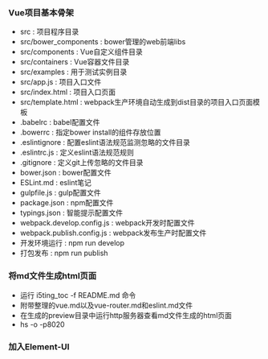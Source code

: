 ### Vue项目基本骨架
+ src : 项目程序目录
+ src/bower_components : bower管理的web前端libs
+ src/components : Vue自定义组件目录
+ src/containers : Vue容器文件目录
+ src/examples : 用于测试实例目录
+ src/app.js : 项目入口文件
+ src/index.html : 项目入口页面
+ src/template.html : webpack生产环境自动生成到dist目录的项目入口页面模板
+ .babelrc : babel配置文件
+ .bowerrc : 指定bower install的组件存放位置
+ .eslintignore : 配置eslint语法规范监测忽略的文件目录
+ .eslintrc.js : 定义eslint语法规范规则
+ .gitignore : 定义git上传忽略的文件目录
+ bower.json : bower配置文件
+ ESLint.md : eslint笔记
+ gulpfile.js : gulp配置文件
+ package.json : npm配置文件
+ typings.json : 智能提示配置文件
+ webpack.develop.config.js : webpack开发时配置文件
+ webpack.publish.config.js : webpack发布生产时配置文件
+ 开发环境运行 : npm run develop
+ 打包发布 : npm run publish
### 将md文件生成html页面
+ 运行 i5ting_toc -f README.md 命令
+ 附带整理的vue.md以及vue-router.md和eslint.md文件
+ 在生成的preview目录中运行http服务器查看md文件生成的html页面
+ hs -o -p8020
### 加入Element-UI
